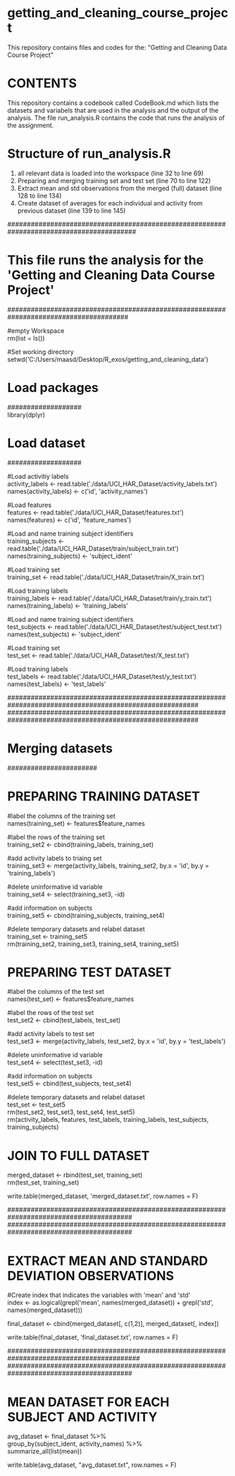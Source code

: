 # getting_and_cleaning_course_project
This repository contains files and codes for the: "Getting and Cleaning Data Course Project"

CONTENTS
========
This repository contains a codebook called CodeBook.md which lists the datasets and variabels that are used in the analysis and the output of the analysis. 
The file run_analysis.R contains the code that runs the analysis of the assignment. 



Structure of run_analysis.R
===========================

1. all relevant data is loaded into the workspace (line 32 to line 69)
2. Preparing and merging training set and test set (line 70 to line 122)
3. Extract mean and std observations from the merged (full) dataset (line 128 to line 134)
4. Create dataset of averages for each individual and activity from previous dataset (line 139 to line 145)

#########################################################################################
# This file runs the analysis for the 'Getting and Cleaning Data Course Project'
#######################################################################################


#empty Workspace  
rm(list = ls())

#Set working directory  
setwd('C:/Users/maasd/Desktop/R_exos/getting_and_cleaning_data')

# Load packages ####  
###################  
library(dplyr)

# Load dataset ####
###################

#Load activitiy labels  
activity_labels          <- read.table('./data/UCI_HAR_Dataset/activity_labels.txt')  
names(activity_labels)   <- c('id', 'activity_names')  

#Load features  
features                 <- read.table('./data/UCI_HAR_Dataset/features.txt')  
names(features)          <- c('id', 'feature_names')  


#Load and name training subject identifiers  
training_subjects        <- read.table('./data/UCI_HAR_Dataset/train/subject_train.txt')  
names(training_subjects) <- 'subject_ident'  

#Load training set   
training_set             <- read.table('./data/UCI_HAR_Dataset/train/X_train.txt')  

#Load training labels   
training_labels          <- read.table('./data/UCI_HAR_Dataset/train/y_train.txt')  
names(training_labels)   <- 'training_labels'  


#Load and name training subject identifiers  
test_subjects            <- read.table('./data/UCI_HAR_Dataset/test/subject_test.txt')  
names(test_subjects)     <- 'subject_ident'  

#Load training set   
test_set                 <- read.table('./data/UCI_HAR_Dataset/test/X_test.txt')  

#Load training labels   
test_labels              <- read.table('./data/UCI_HAR_Dataset/test/y_test.txt')  
names(test_labels)       <- 'test_labels'  


#########################################################################################################  
#########################################################################################################  

# Merging datasets  ####  
#######################  

# PREPARING TRAINING DATASET   
#label the columns of the training set   
names(training_set) <- features$feature_names  

#label the rows of the training set   
training_set2 <- cbind(training_labels, training_set)  

#add activity labels to triaing set   
training_set3 <- merge(activity_labels, training_set2, by.x = 'id', by.y = 'training_labels')  

#delete uninformative id variable  
training_set4 <- select(training_set3, -id)  

#add information on subjects   
training_set5 <- cbind(training_subjects, training_set4)  

#delete temporary datasets and relabel dataset   
training_set <- training_set5  
rm(training_set2, training_set3, training_set4, training_set5)  



# PREPARING TEST DATASET   
#label the columns of the test set   
names(test_set) <- features$feature_names  

#label the rows of the test set   
test_set2 <- cbind(test_labels, test_set)  

#add activity labels to test set   
test_set3 <- merge(activity_labels, test_set2, by.x = 'id', by.y = 'test_labels')  

#delete uninformative id variable  
test_set4 <- select(test_set3, -id)  

#add information on subjects   
test_set5 <- cbind(test_subjects, test_set4)  

#delete temporary datasets and relabel dataset   
test_set <- test_set5  
rm(test_set2, test_set3, test_set4, test_set5)  
rm(activity_labels, features, test_labels, training_labels, test_subjects, training_subjects)  

# JOIN TO FULL DATASET ####  
merged_dataset <- rbind(test_set, training_set)  
rm(test_set, training_set)  

write.table(merged_dataset, 'merged_dataset.txt', row.names = F)   

########################################################################################  
########################################################################################  

# EXTRACT MEAN AND STANDARD DEVIATION OBSERVATIONS ####  
#Create index that indicates the variables with 'mean' and 'std'  
index <- as.logical(grepl('mean', names(merged_dataset)) + grepl('std', names(merged_dataset)))  

final_dataset <- cbind(merged_dataset[, c(1,2)], merged_dataset[, index])  

write.table(final_dataset, 'final_dataset.txt', row.names = F)   

##########################################################################################  
########################################################################################  

# MEAN DATASET FOR EACH SUBJECT AND ACTIVITY ####  
avg_dataset <- final_dataset               %>%  
  group_by(subject_ident, activity_names)  %>%  
  summarize_all(list(mean))                 


write.table(avg_dataset, "avg_dataset.txt", row.names = F)  














